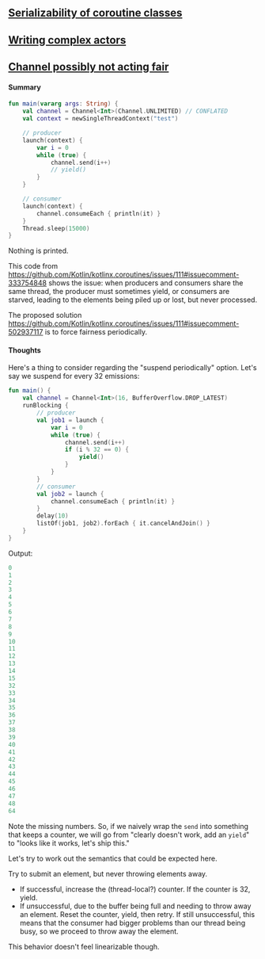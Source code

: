 [Serializability of coroutine classes](https://github.com/Kotlin/kotlinx.coroutines/issues/76)
----------------------------------------------------------------------------------------------



[Writing complex actors](https://github.com/Kotlin/kotlinx.coroutines/issues/87)
--------------------------------------------------------------------------------



[Channel possibly not acting fair](https://github.com/Kotlin/kotlinx.coroutines/issues/111)
-------------------------------------------------------------------------------------------

#### Summary

```kotlin
fun main(vararg args: String) {
    val channel = Channel<Int>(Channel.UNLIMITED) // CONFLATED
    val context = newSingleThreadContext("test")

    // producer
    launch(context) {
        var i = 0
        while (true) {
            channel.send(i++)
            // yield()
        }
    }

    // consumer
    launch(context) {
        channel.consumeEach { println(it) }
    }
    Thread.sleep(15000)
}
```

Nothing is printed.

This code from <https://github.com/Kotlin/kotlinx.coroutines/issues/111#issuecomment-333754848>
shows the issue: when producers and consumers share the same thread, the
producer must sometimes yield, or consumers are starved, leading to the elements
being piled up or lost, but never processed.

The proposed solution <https://github.com/Kotlin/kotlinx.coroutines/issues/111#issuecomment-502937117>
is to force fairness periodically.

#### Thoughts

Here's a thing to consider regarding the "suspend periodically" option.
Let's say we suspend for every 32 emissions:

```kotlin
fun main() {
    val channel = Channel<Int>(16, BufferOverflow.DROP_LATEST)
    runBlocking {
        // producer
        val job1 = launch {
            var i = 0
            while (true) {
                channel.send(i++)
                if (i % 32 == 0) {
                    yield()
                }
            }
        }
        // consumer
        val job2 = launch {
            channel.consumeEach { println(it) }
        }
        delay(10)
        listOf(job1, job2).forEach { it.cancelAndJoin() }
    }
}
```
Output:
```kotlin
0
1
2
3
4
5
6
7
8
9
10
11
12
13
14
15
32
33
34
35
36
37
38
39
40
41
42
43
44
45
46
47
48
64
```
Note the missing numbers. So, if we naively wrap the `send` into something that
keeps a counter, we will go from "clearly doesn't work, add an `yield`" to
"looks like it works, let's ship this."

Let's try to work out the semantics that could be expected here.

Try to submit an element, but never throwing elements away.
- If successful, increase the (thread-local?) counter.
  If the counter is 32, yield.
- If *un*successful, due to the buffer being full and needing to throw away
  an element. Reset the counter, yield, then retry.
  If still unsuccessful, this means that the consumer had bigger problems than
  our thread being busy, so we proceed to throw away the element.

This behavior doesn't feel linearizable though.
